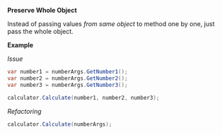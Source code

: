 **Preserve Whole Object**

Instead of passing values _from same object_ to method one by one, just pass the whole object.

**Example**
 
 _Issue_
 
 ```csharp
 var number1 = numberArgs.GetNumber1();
 var number2 = numberArgs.GetNumber2();
 var number3 = numberArgs.GetNumber3();
 
 calculator.Calculate(number1, number2, number3);
 ```
 
 _Refactoring_
 
 ```csharp
calculator.Calculate(numberArgs);
  ```